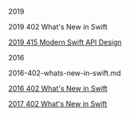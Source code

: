

2019

2019 402 What's New in Swift


[2019 415 Modern Swift API Design](https://developer.apple.com//videos/play/wwdc2019/415/)



2016


2016-402-whats-new-in-swift.md

[2016 402 What's New in Swift](https://developer.apple.com/videos/play/wwdc2016/402/)

[2017 402 What's New in Swift](https://developer.apple.com/videos/play/wwdc2017/402/)





